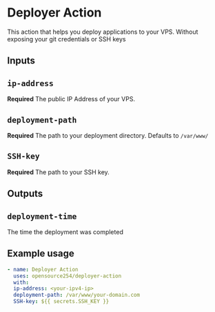 # Deployer Action

This  action that helps you deploy applications to your VPS. Without exposing your git credentials or SSH keys

## Inputs

## `ip-address`

**Required** The public IP Address of your VPS.

## `deployment-path`

**Required** The path to your deployment directory. Defaults to `/var/www/`


## `SSH-key`

**Required** The path to your SSH key.

## Outputs

## `deployment-time`

The time the deployment was completed

## Example usage

```yml
- name: Deployer Action
  uses: opensource254/deployer-action
  with:
  ip-address: <your-ipv4-ip>
  deployment-path: /var/www/your-domain.com
  SSH-key: ${{ secrets.SSH_KEY }}
```